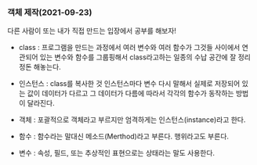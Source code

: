 ### 객체 제작(2021-09-23)

다른 사람이 또는 내가 직접 만드는 입장에서 공부를 해보자!

- class : 프로그램을 만드는 과정에서 여러 변수와 여러 함수가 그것들 사이에서 연관되어 있는 변수와 함수를 그룹핑해서 class라고하는 일종의 수납 공간에 잘 정리 정돈 해놓는다.

- 인스턴스 : class를 복사한 것
  인스턴스마다 변수 다시 말해서 실제로 저장되어 있는 값이 데이터가 다르고 그 데이터가 다름에 따라서 각각의 함수가 동작하는 방법이 달라진다.

- 객체 : 포괄적으로 객체라고 부르지만 엄격하게는 인스턴스(instance)라고 한다.
- 함수 : 함수라는 말대신 메소드(Merthod)라고 부른다. 행위라고도 부른다.
- 변수 : 속성, 필드, 또는 추상적인 표현으로는 상태라는 말도 사용한다.
